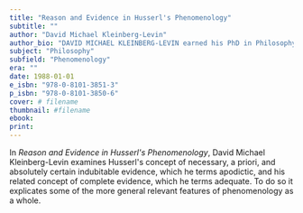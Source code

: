 ```yaml
---
title: "Reason and Evidence in Husserl's Phenomenology"
subtitle: ""
author: "David Michael Kleinberg-Levin"
author_bio: "DAVID MICHAEL KLEINBERG-LEVIN earned his PhD in Philosophy from Columbia University in 1967. He taught in the Humanities Department at MIT from 1968 until 1972, and in the Department of Philosophy at Northwestern University from 1972 to 2005. He specializes in Continental philosophy, hermeneutical phenomenology, and questions in aesthetics, clinical psychology, moral philosophy and critical social theory."
subject: "Philosophy"
subfield: "Phenomenology"
era: ""
date: 1988-01-01
e_isbn: "978-0-8101-3851-3"
p_isbn: "978-0-8101-3850-6"
cover: # filename
thumbnail: #filename
ebook:
print:
---
```

In _Reason and Evidence in Husserl's Phenomenology_, David Michael Kleinberg-Levin examines Husserl's concept of necessary, a priori, and absolutely certain indubitable evidence, which he terms apodictic, and his related concept of complete evidence, which he terms adequate. To do so it explicates some of the more general relevant features of phenomenology as a whole.
